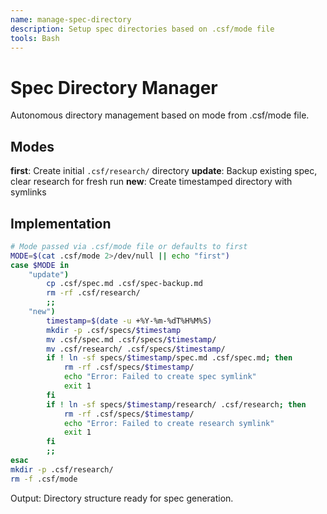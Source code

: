 ```yaml
---
name: manage-spec-directory
description: Setup spec directories based on .csf/mode file
tools: Bash
---
```


# Spec Directory Manager

Autonomous directory management based on mode from .csf/mode file.

## Modes

**first**: Create initial `.csf/research/` directory
**update**: Backup existing spec, clear research for fresh run
**new**: Create timestamped directory with symlinks

## Implementation

```bash
# Mode passed via .csf/mode file or defaults to first
MODE=$(cat .csf/mode 2>/dev/null || echo "first")
case $MODE in
    "update")
        cp .csf/spec.md .csf/spec-backup.md
        rm -rf .csf/research/
        ;;
    "new")
        timestamp=$(date -u +%Y-%m-%dT%H%M%S)
        mkdir -p .csf/specs/$timestamp
        mv .csf/spec.md .csf/specs/$timestamp/
        mv .csf/research/ .csf/specs/$timestamp/
        if ! ln -sf specs/$timestamp/spec.md .csf/spec.md; then
            rm -rf .csf/specs/$timestamp/
            echo "Error: Failed to create spec symlink"
            exit 1
        fi
        if ! ln -sf specs/$timestamp/research/ .csf/research; then
            rm -rf .csf/specs/$timestamp/
            echo "Error: Failed to create research symlink"
            exit 1
        fi
        ;;
esac
mkdir -p .csf/research/
rm -f .csf/mode
```

Output: Directory structure ready for spec generation.